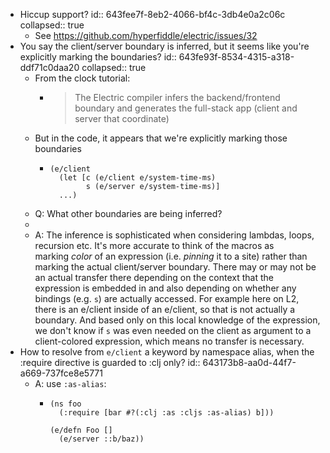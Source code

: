 - Hiccup support?
  id:: 643fee7f-8eb2-4066-bf4c-3db4e0a2c06c
  collapsed:: true
	- See https://github.com/hyperfiddle/electric/issues/32
- You say the client/server boundary is inferred, but it seems like you're explicitly marking the boundaries?
  id:: 643fe93f-8534-4315-a318-ddf71c0daa20
  collapsed:: true
	- From the clock tutorial:
		- > The Electric compiler infers the backend/frontend boundary and generates the full-stack app (client and server that coordinate)
	- But in the code, it appears that we're explicitly marking those boundaries
		- ```
		  (e/client
		    (let [c (e/client e/system-time-ms)
		          s (e/server e/system-time-ms)]
		    ...)
		  ```
	- Q: What other boundaries are being inferred?
	-
	- A: The inference is sophisticated when considering lambdas, loops, recursion etc. It's more accurate to think of the macros as marking *color* of an expression (i.e. *pinning* it to a site) rather than marking the actual client/server boundary. There may or may not be an actual transfer there depending on the context that the expression is embedded in and also depending on whether any bindings (e.g. `s`) are actually accessed. For example here on L2, there is an e/client inside of an e/client, so that is not actually a boundary. And based only on this local knowledge of the expression, we don't know if `s` was even needed on the client as argument to a client-colored expression, which means no transfer is necessary.
- How to resolve from `e/client` a keyword by namespace alias, when the :require directive is guarded to :clj only?
  id:: 643173b8-aa0d-44f7-a669-737fce8e5771
	- A: use `:as-alias`:
		- ```
		  (ns foo
		    (:require [bar #?(:clj :as :cljs :as-alias) b]))
		  
		  (e/defn Foo []
		  	(e/server ::b/baz))
		  ```